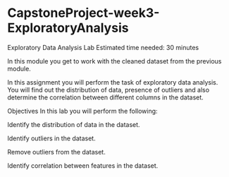 # CapstoneProject-week3-ExploratoryAnalysis
Exploratory Data Analysis Lab
Estimated time needed: 30 minutes

In this module you get to work with the cleaned dataset from the previous module.

In this assignment you will perform the task of exploratory data analysis. You will find out the distribution of data, presence of outliers and also determine the correlation between different columns in the dataset.

Objectives
In this lab you will perform the following:

Identify the distribution of data in the dataset.

Identify outliers in the dataset.

Remove outliers from the dataset.

Identify correlation between features in the dataset.
